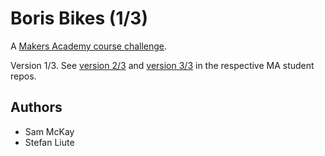 # Boris Bikes (1/3)

A [Makers Academy course challenge](https://github.com/makersacademy).

Version 1/3. See [version 2/3](https://github.com/Holden4/boris-bikes-day2) and [version 3/3](https://github.com/SerjeyD/Boris-Bikes-Friday) in the respective MA student repos.

## Authors

* Sam McKay
* Stefan Liute
